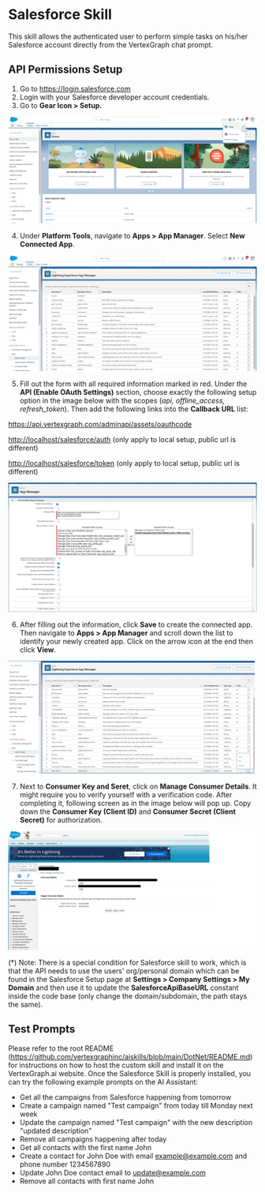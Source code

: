 ﻿# Salesforce Skill

This skill allows the authenticated user to perform simple tasks on his/her Salesforce account directly from the VertexGraph chat prompt.

## API Permissions Setup

1. Go to <https://login.salesforce.com>
2. Login with your Salesforce developer account credentials.
3. Go to **Gear Icon > Setup.**

![Salesforce Setup Navigation Screenshot](https://raw.githubusercontent.com/vertexgraphinc/aiskills/main/DotNet/Salesforce/images/Salesforce_Setup_Navigation.png)

4. Under **Platform Tools**, navigate to **Apps > App Manager**. Select **New Connected App**.

![Application Basic Info Screenshot](https://raw.githubusercontent.com/vertexgraphinc/aiskills/main/DotNet/Salesforce/images/Salesforce_New_Connected_App_Navigation.png)

5. Fill out the form with all required information marked in red. Under the **API (Enable OAuth Settings)** section, choose exactly the following setup option in the image below with the scopes (_api, offline_access, refresh_token_). Then add the following links into the **Callback URL** list:

<https://api.vertexgraph.com/adminapi/assets/oauthcode>

<http://localhost/salesforce/auth> (only apply to local setup, public url is different)

<http://localhost/salesforce/token> (only apply to local setup, public url is different)

![OAuth Setup Screenshot](https://raw.githubusercontent.com/vertexgraphinc/aiskills/main/DotNet/Salesforce/images/Salesforce_OAuth_Setup.png)

6. After filling out the information, click **Save** to create the connected app. Then navigate to **Apps > App Manager** and scroll down the list to identify your newly created app. Click on the arrow icon at the end then click **View**.

![View App Screenshot](https://raw.githubusercontent.com/vertexgraphinc/aiskills/main/DotNet/Salesforce/images/Salesforce_View_App.png)

7. Next to **Consumer Key and Seret**, click on **Manage Consumer Details**. It might require you to verify yourself with a verification code. After completing it, following screen as in the image below will pop up. Copy down the **Consumer Key (Client ID)** and **Consumer Secret (Client Secret)** for authorization.

![Consumer Detail Screenshot](https://raw.githubusercontent.com/vertexgraphinc/aiskills/main/DotNet/Salesforce/images/Salesforce_Consumer_Details.png)

(*) Note: There is a special condition for Salesforce skill to work, which is that the API needs to use the users' org/personal domain which can be found in the Salesforce Setup page at **Settings > Company Settings > My Domain** and then use it to update the **SalesforceApiBaseURL** constant inside the code base (only change the domain/subdomain, the path stays the same).

## Test Prompts

Please refer to the root README (https://github.com/vertexgraphinc/aiskills/blob/main/DotNet/README.md) for instructions on how to host the custom skill and install it on the VertexGraph.ai website. Once the Salesforce Skill is properly installed, you can try the following example prompts on the AI Assistant:

- Get all the campaigns from Salesforce happening from tomorrow
- Create a campaign named "Test campaign" from today till Monday next week
- Update the campaign named "Test campaign" with the new description "updated description"
- Remove all campaigns happening after today
- Get all contacts with the first name John
- Create a contact for John Doe with email example@example.com and phone number 1234567890
- Update John Doe contact email to update@example.com
- Remove all contacts with first name John